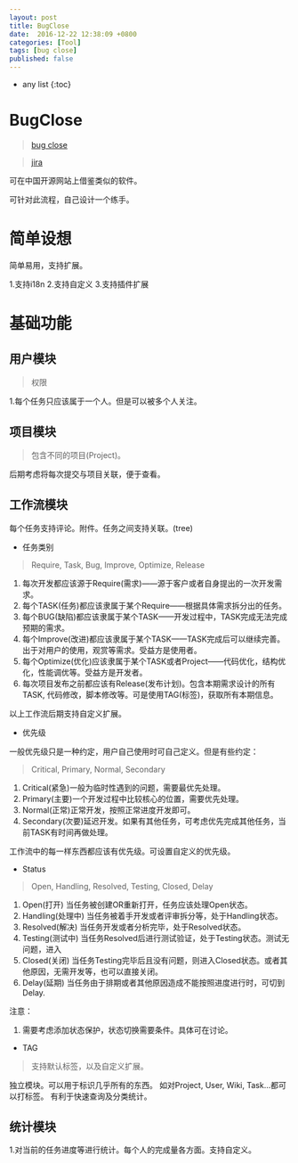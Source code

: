 ```yaml
---
layout: post
title: BugClose
date:  2016-12-22 12:38:09 +0800
categories: [Tool]
tags: [bug close]
published: false
---
```


* any list
{:toc}

# BugClose

> [bug close](https://www.bugclose.com/)

> [jira](https://www.atlassian.com/software/jira)

可在中国开源网站上借鉴类似的软件。



可针对此流程，自己设计一个练手。

# 简单设想

简单易用，支持扩展。

1.支持i18n
2.支持自定义
3.支持插件扩展

# 基础功能

## 用户模块

> 权限

1.每个任务只应该属于一个人。但是可以被多个人关注。

## 项目模块

> 包含不同的项目(Project)。

后期考虑将每次提交与项目关联，便于查看。

## 工作流模块

每个任务支持评论。附件。任务之间支持关联。(tree)

- 任务类别

> Require, Task, Bug, Improve, Optimize, Release 

1.  每次开发都应该源于Require(需求)——源于客户或者自身提出的一次开发需求。
2.  每个TASK(任务)都应该隶属于某个Require——根据具体需求拆分出的任务。
3.  每个BUG(缺陷)都应该隶属于某个TASK——开发过程中，TASK完成无法完成预期的需求。
4.  每个Improve(改进)都应该隶属于某个TASK——TASK完成后可以继续完善。出于对用户的使用，观赏等需求。受益方是使用者。
5.  每个Optimize(优化)应该隶属于某个TASK或者Project——代码优化，结构优化，性能调优等。受益方是开发者。
6.  每次项目发布之前都应该有Release(发布计划)。包含本期需求设计的所有TASK, 代码修改，脚本修改等。可是使用TAG(标签)，获取所有本期信息。

以上工作流后期支持自定义扩展。

- 优先级

一般优先级只是一种约定，用户自己使用时可自己定义。但是有些约定：

>  Critical, Primary, Normal, Secondary
 
1. Critical(紧急)一般为临时性遇到的问题，需要最优先处理。
2. Primary(主要)一个开发过程中比较核心的位置，需要优先处理。
3. Normal(正常)正常开发，按照正常进度开发即可。
4. Secondary(次要)延迟开发。如果有其他任务，可考虑优先完成其他任务，当前TASK有时间再做处理。

工作流中的每一样东西都应该有优先级。可设置自定义的优先级。

- Status

> Open, Handling, Resolved, Testing, Closed, Delay

1. Open(打开) 当任务被创建OR重新打开，任务应该处理Open状态。
2. Handling(处理中) 当任务被着手开发或者评审拆分等，处于Handling状态。
3. Resolved(解决) 当任务开发或者分析完毕，处于Resolved状态。
4. Testing(测试中) 当任务Resolved后进行测试验证，处于Testing状态。测试无问题，进入
5. Closed(关闭)  当任务Testing完毕后且没有问题，则进入Closed状态。或者其他原因，无需开发等，也可以直接关闭。
6. Delay(延期)  当任务由于排期或者其他原因造成不能按照进度进行时，可切到Delay.

注意：
1. 需要考虑添加状态保护，状态切换需要条件。具体可在讨论。

- TAG

> 支持默认标签，以及自定义扩展。

独立模块。可以用于标识几乎所有的东西。
如对Project, User, Wiki, Task...都可以打标签。 有利于快速查询及分类统计。

## 统计模块

1.对当前的任务进度等进行统计。每个人的完成量各方面。支持自定义。

 





